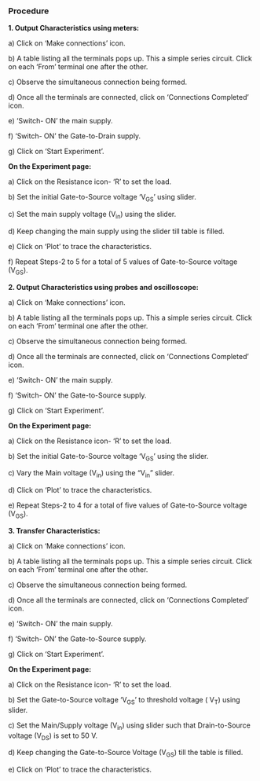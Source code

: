 ### Procedure

**1.  Output Characteristics using meters:**

a)  Click on ‘Make connections’ icon.

b)  A table listing all the terminals pops up. This a simple series circuit. Click on each ‘From’ terminal one after the other.

c)  Observe the simultaneous connection being formed.

d)  Once all the terminals are connected, click on ‘Connections Completed’ icon.

e)  ‘Switch- ON’ the main supply.

f)  ‘Switch- ON’ the Gate-to-Drain supply.

g)  Click on ‘Start Experiment’.


**On the Experiment page:**

a)  Click on the Resistance icon- ‘R’ to set the load.

b)  Set the initial Gate-to-Source voltage ‘V<sub>GS</sub>’ using slider.

c)  Set the main supply voltage (V<sub>in</sub>) using the slider.

d)  Keep changing the main supply using the slider till table is filled.

e)  Click on ‘Plot’ to trace the characteristics.

f)  Repeat Steps-2 to 5 for a total of 5 values of Gate-to-Source voltage (V<sub>GS</sub>).


**2.  Output Characteristics using probes and oscilloscope:**

a)  Click on ‘Make connections’ icon.

b)  A table listing all the terminals pops up. This a simple series circuit. Click on each ‘From’ terminal one after the other.

c)  Observe the simultaneous connection being formed.

d)  Once all the terminals are connected, click on ‘Connections Completed’ icon.

e)  ‘Switch- ON’ the main supply.

f)  ‘Switch- ON’ the Gate-to-Source supply.

g)  Click on ‘Start Experiment’.


**On the Experiment page:**

a)  Click on the Resistance icon- ‘R’ to set the load.

b)  Set the initial Gate-to-Source voltage ‘V<sub>GS</sub>’ using the slider.

c)  Vary the Main voltage (V<sub>in</sub>) using the “V<sub>in</sub>” slider.

d)  Click on ‘Plot’ to trace the characteristics.

e)  Repeat Steps-2 to 4 for a total of five values of Gate-to-Source voltage (V<sub>GS</sub>).


**3.  Transfer Characteristics:**

a)  Click on ‘Make connections’ icon.

b)  A table listing all the terminals pops up. This a simple series circuit. Click on each ‘From’ terminal one after the other.

c)  Observe the simultaneous connection being formed.

d)  Once all the terminals are connected, click on ‘Connections Completed’ icon.

e)  ‘Switch- ON’ the main supply.

f)  ‘Switch- ON’ the Gate-to-Source supply.

g)  Click on ‘Start Experiment’.


**On the Experiment page:**

a)  Click on the Resistance icon- ‘R’ to set the load. 

b)  Set the Gate-to-Source voltage ‘V<sub>GS</sub>’ to threshold voltage ( V<sub>T</sub>) using slider.

c)  Set the Main/Supply voltage (V<sub>in</sub>) using slider such that Drain-to-Source voltage (V<sub>DS</sub>) is set to 50 V.

d)  Keep changing the Gate-to-Source Voltage (V<sub>GS</sub>) till the table is filled.

e)  Click on ‘Plot’ to trace the characteristics.


